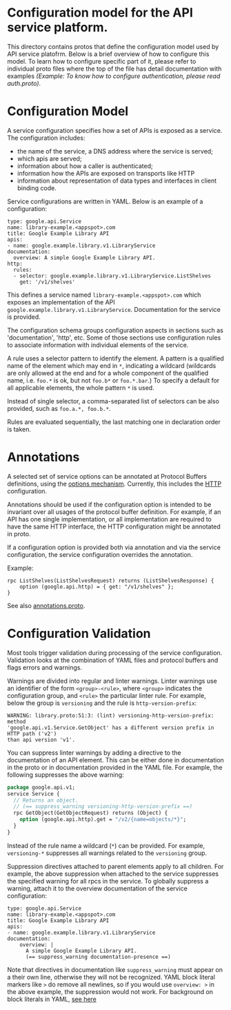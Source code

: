
# Configuration model for the API service platform.
This directory contains protos that define the configuration model used by API service platofrm. Below is a brief overview of how to configure this model. To learn how to configure specific part of it, please refer to individual proto files where the top of the file has detail documentation with examples _(Example: To know how to configure authentication, please read auth.proto)_.

# Configuration Model

A service configuration specifies how a set of APIs is exposed as a
service. The configuration includes:

- the name of the service, a DNS address where the service is served;
- which apis are served;
- information about how a caller is authenticated;
- information how the APIs are exposed on transports like HTTP
- information about representation of data types and interfaces in
  client binding code.

Service configurations are written in YAML. Below is an example of a
configuration:

    type: google.api.Service
    name: library-example.<appspot>.com
    title: Google Example Library API
    apis:
    - name: google.example.library.v1.LibraryService
    documentation:
      overview: A simple Google Example Library API.
    http:
      rules:
      - selector: google.example.library.v1.LibraryService.ListShelves
        get: '/v1/shelves'

This defines a service named `library-example.<appspot>.com` which exposes
an implementation of the API `google.example.library.v1.LibraryService`.
Documentation for the service is provided.

The configuration schema groups configuration aspects in sections such
as 'documentation', 'http', etc. Some of those sections use
configuration rules to associate information with individual elements
of the service.

A rule uses a selector pattern to identify the element. A pattern is a
qualified name of the element which may end in `*`, indicating a
wildcard (wildcards are only allowed at the end and for a whole
component of the qualified name, i.e. `foo.*` is ok, but not `foo.b*`
or `foo.*.bar`.) To specify a default for all applicable elements, the
whole pattern `*` is used.

Instead of single selector, a comma-separated list of selectors can be
also provided, such as `foo.a.*, foo.b.*`.

Rules are evaluated sequentially, the last matching one in declaration
order is taken.

# Annotations

A selected set of service options can be annotated at Protocol Buffers
definitions, using the
[options mechanism](https://developers.google.com/protocol-buffers/docs/proto?csw=1#options).
Currently, this includes the [HTTP](http_rest.shtml) configuration.

Annotations should be used if the configuration option is
intended to be invariant over all usages of the protocol buffer
definition. For example, if an API has one single implementation, or
all implementation are required to have the same HTTP interface, the
HTTP configuration might be annotated in proto.

If a configuration option is provided both via annotation and via
the service configuration, the service configuration overrides the
annotation.

Example:

    rpc ListShelves(ListShelvesRequest) returns (ListShelvesResponse) {
        option (google.api.http) = { get: "/v1/shelves" };
    }

See also
[annotations.proto](https://github.com/googleapis/googleapis/blob/master/google/api/annotations.proto).

# Configuration Validation

Most tools trigger validation during processing of the service
configuration. Validation looks at the combination of YAML files and
protocol buffers and flags errors and warnings.

Warnings are divided into regular and linter warnings. Linter warnings
use an identifier of the form `<group>-<rule>`, where `<group>`
indicates the configuration group, and `<rule>` the particular linter
rule. For example, below the group is `versioning` and the rule is
`http-version-prefix`:

```
WARNING: library.proto:51:3: (lint) versioning-http-version-prefix: method
'google.api.v1.Service.GetObject' has a different version prefix in HTTP path ('v2')
than api version 'v1'.
```

You can suppress linter warnings by adding a directive to the
documentation of an API element. This can be either done in
documentation in the proto or in documentation provided in the YAML
file. For example, the following suppresses the above warning:

```proto
package google.api.v1;
service Service {
  // Returns an object.
  // (== suppress_warning versioning-http-version-prefix ==)
  rpc GetObject(GetObjectRequest) returns (Object) {
    option (google.api.http).get = "/v2/{name=objects/*}";
  }
}
```

Instead of the rule name a wildcard (`*`) can be provided. For
example, `versioning-*` suppresses all warnings related to the
`versioning` group.

Suppression directives attached to parent elements apply to all
children. For example, the above suppression when attached to the
service suppresses the specified warning for all rpcs in the
service. To globally suppress a warning, attach it to the overview
documentation of the service configuration:

```
type: google.api.Service
name: library-example.<appspot>.com
title: Google Example Library API
apis:
- name: google.example.library.v1.LibraryService
documentation:
    overview: |
      A simple Google Example Library API.
      (== suppress_warning documentation-presence ==)
```

Note that directives in documentation like `suppress_warning` must
appear on a their own line, otherwise they will not be
recognized. YAML block literal markers like `>` do remove all
newlines, so if you would use `overview: >` in the above example, the
suppression would not work. For background on block literals in YAML,
[see here](http://en.wikipedia.org/wiki/YAML#Block_literals)


